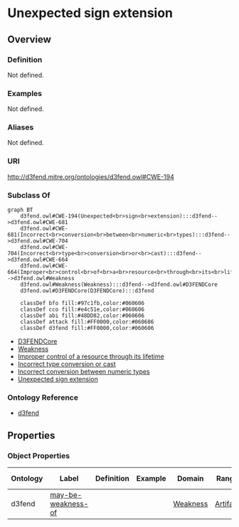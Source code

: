# Unexpected sign extension

## Overview

### Definition
Not defined.

### Examples
Not defined.

### Aliases
Not defined.

### URI
http://d3fend.mitre.org/ontologies/d3fend.owl#CWE-194

### Subclass Of
```mermaid
graph BT
    d3fend.owl#CWE-194(Unexpected<br>sign<br>extension):::d3fend-->d3fend.owl#CWE-681
    d3fend.owl#CWE-681(Incorrect<br>conversion<br>between<br>numeric<br>types):::d3fend-->d3fend.owl#CWE-704
    d3fend.owl#CWE-704(Incorrect<br>type<br>conversion<br>or<br>cast):::d3fend-->d3fend.owl#CWE-664
    d3fend.owl#CWE-664(Improper<br>control<br>of<br>a<br>resource<br>through<br>its<br>lifetime):::d3fend-->d3fend.owl#Weakness
    d3fend.owl#Weakness(Weakness):::d3fend-->d3fend.owl#D3FENDCore
    d3fend.owl#D3FENDCore(D3FENDCore):::d3fend
    
    classDef bfo fill:#97c1fb,color:#060606
    classDef cco fill:#e4c51e,color:#060606
    classDef abi fill:#48DD82,color:#060606
    classDef attack fill:#FF0000,color:#060606
    classDef d3fend fill:#FF0000,color:#060606
```

- [D3FENDCore](/docs/ontology/reference/model/D3FENDCore/D3FENDCore.md)
- [Weakness](/docs/ontology/reference/model/D3FENDCore/Weakness/Weakness.md)
- [Improper control of a resource through its lifetime](/docs/ontology/reference/model/D3FENDCore/Weakness/Improper%20control%20of%20a%20resource%20through%20its%20lifetime/Improper%20control%20of%20a%20resource%20through%20its%20lifetime.md)
- [Incorrect type conversion or cast](/docs/ontology/reference/model/D3FENDCore/Weakness/Improper%20control%20of%20a%20resource%20through%20its%20lifetime/Incorrect%20type%20conversion%20or%20cast/Incorrect%20type%20conversion%20or%20cast.md)
- [Incorrect conversion between numeric types](/docs/ontology/reference/model/D3FENDCore/Weakness/Improper%20control%20of%20a%20resource%20through%20its%20lifetime/Incorrect%20type%20conversion%20or%20cast/Incorrect%20conversion%20between%20numeric%20types/Incorrect%20conversion%20between%20numeric%20types.md)
- [Unexpected sign extension](/docs/ontology/reference/model/D3FENDCore/Weakness/Improper%20control%20of%20a%20resource%20through%20its%20lifetime/Incorrect%20type%20conversion%20or%20cast/Incorrect%20conversion%20between%20numeric%20types/Unexpected%20sign%20extension/Unexpected%20sign%20extension.md)


### Ontology Reference
- [d3fend](http://d3fend.mitre.org/ontologies/d3fend.owl#)

## Properties
### Object Properties
| Ontology | Label | Definition | Example | Domain | Range | Inverse Of |
|----------|-------|------------|---------|--------|-------|------------|
| d3fend | [may-be-weakness-of](http://d3fend.mitre.org/ontologies/d3fend.owl#may-be-weakness-of) |  |  | [Weakness](/docs/ontology/reference/model/D3FENDCore/Weakness/Weakness.md) | [Artifact](/docs/ontology/reference/model/D3FENDCore/Artifact/Artifact.md) | [may-have-weakness](http://d3fend.mitre.org/ontologies/d3fend.owl#may-have-weakness) |

